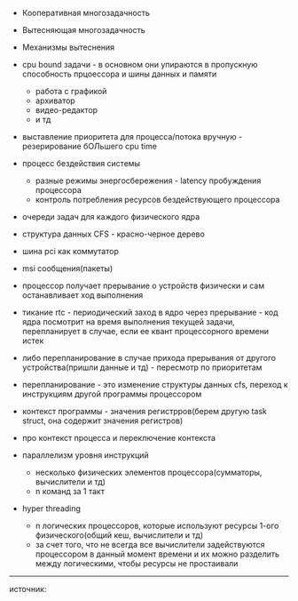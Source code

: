 - Кооперативная многозадачность
- Вытесняющая многозадачность
- Механизмы вытеснения


- cpu bound задачи - в основном они упираются в пропускную способность прцоессора и шины данных и памяти
	- работа с графикой
	- архиватор
	- видео-редактор
	- и тд
- выставление приоритета для процесса/потока вручную - резерирование бОЛьшего cpu time
- процесс бездействия системы
	- разные режимы энергосбережения - latency пробуждения процессора
	- контроль потребления ресурсов бездействующего процессора
- очереди задач для каждого физического ядра
- структура данных CFS - красно-черное дерево


- шина pci как коммутатор
- msi сообщения(пакеты)
- процессор получает прерывание о устройств физически и сам останавливает ход выполнения
- тикание rtc - периодический заход в ядро через прерывание - код ядра посмотрит на время выполнения текущей задачи, перепланирует в случае, если ее квант процессорного времени истек
- либо перепланирование в случае прихода прерывания от другого устройства(пришли данные и тд) - пересмотр по приоритетам
- перепланирование - это изменение структуры данных cfs, переход к инструкциям другой программы процессором
- контекст программы - значения регистрров(берем другую task struct, она содержит значения регистров)


- про контекст процесса и переключение контекста
- параллелизм уровня инструкций
	- несколько физических элементов процессора(сумматоры, вычислители и тд)
	- n команд за 1 такт
- hyper threading
	- n логических процессоров, которые используют ресурсы 1-ого физического(общий кеш, вычислители и тд)
	- за счет того, что не всегда все вычислители задействуются процессором в данный момент времени и их можно разделить между логическими, чтобы ресурсы не простаивали

---
источник: 